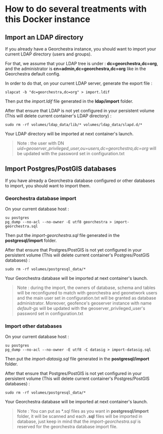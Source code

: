 # How to do several treatments with this Docker instance

## Import an LDAP directory

If you already have a Georchestra instance, you should want to import your current LDAP directory (users and groups).

For that, we assume that your LDAP tree is under : **dc=georchestra,dc=org**, and the administrator is **cn=admin,dc=georchestra,dc=org** like in the Georchestra default config.

In order to do that, on your current LDAP server, generate the export file : 

```
slapcat -b "dc=georchestra,dc=org" > import.ldif
```

Then put the _import.ldif_ file generated in the **ldap/import** folder.

After that ensure that LDAP is not yet configured in your persistent volume (This will delete current container's LDAP directory) : 

```
sudo rm -rf volumes/ldap_data/lib/* volumes/ldap_data/slapd.d/*
```

Your LDAP directory will be imported at next container's launch.

> Note : the user with DN _uid=geoserver_privileged_user,ou=users,dc=georchestra,dc=org_ will be updated with the password set in configuration.txt



## Import Postgres/PostGIS databases

If you have already a Georchestra database configured or other databases to import, you should want to import them.

### Georchestra database import

On your current database host : 

```
su postgres
pg_dump --no-acl --no-owner -E utf8 georchestra > import-georchestra.sql
```

Then put the _import-georchestra.sql_ file generated in the **postgresql/import** folder.

After that ensure that Postgres/PostGIS is not yet configured in your persistent volume (This will delete current container's Postgres/PostGIS databases) : 

```
sudo rm -rf volumes/postgresql_data/*
```

Your Georchestra database will be imported at next container's launch.

> Note : during the import, the owners of database, schema and tables will be reconfigured to match with georchestra and geonetwork users and the main user set in configuration.txt will be granted as database administrator. Moreover, geofence's geoserver instance with name _default-gs_ will be updated with the geoserver_privileged_user's password set in configuration.txt

### Import other databases

On your current database host : 

```
su postgres
pg_dump --no-acl --no-owner -E utf8 -C datasig > import-datasig.sql
```

Then put the _import-datasig.sql_ file generated in the **postgresql/import** folder.

After that ensure that Postgres/PostGIS is not yet configured in your persistent volume (This will delete current container's Postgres/PostGIS databases) : 

```
sudo rm -rf volumes/postgresql_data/*
```

Your Georchestra database will be imported at next container's launch.

> Note : You can put as *.sql files as you want in **postgresql/import** folder, it will be scanned and each **.sql** files will be imported in database, just keep in mind that the _import-georchestra.sql_ is reserved for the georchestra database import file.
